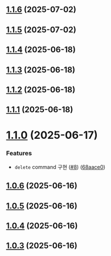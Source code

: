 ## [1.1.6](https://github.com/kiku99/morama/compare/v1.1.5...v1.1.6) (2025-07-02)

## [1.1.5](https://github.com/kiku99/morama/compare/v1.1.4...v1.1.5) (2025-07-02)

## [1.1.4](https://github.com/kiku99/morama/compare/v1.1.3...v1.1.4) (2025-06-18)

## [1.1.3](https://github.com/kiku99/morama/compare/v1.1.2...v1.1.3) (2025-06-18)

## [1.1.2](https://github.com/kiku99/morama/compare/v1.1.1...v1.1.2) (2025-06-18)

## [1.1.1](https://github.com/kiku99/morama/compare/v1.1.0...v1.1.1) (2025-06-18)

# [1.1.0](https://github.com/kiku99/morama/compare/v1.0.6...v1.1.0) (2025-06-17)


### Features

* `delete` command 구현 ([#8](https://github.com/kiku99/morama/issues/8)) ([68aace0](https://github.com/kiku99/morama/commit/68aace081722c7a511b4b7f9b1e5cf9c7d4d43be))

## [1.0.6](https://github.com/kiku99/morama/compare/v1.0.5...v1.0.6) (2025-06-16)

## [1.0.5](https://github.com/kiku99/morama/compare/v1.0.4...v1.0.5) (2025-06-16)

## [1.0.4](https://github.com/kiku99/morama/compare/v1.0.3...v1.0.4) (2025-06-16)

## [1.0.3](https://github.com/kiku99/morama/compare/v1.0.2...v1.0.3) (2025-06-16)

## [1.0.2](https://github.com/kiku99/morama/compare/v1.0.1...v1.0.2) (2025-06-16)

## [1.0.1](https://github.com/kiku99/morama/compare/v1.0.0...v1.0.1) (2025-06-16)

# 1.0.0 (2025-06-16)


### Features

* add edit ([4c39f35](https://github.com/kiku99/morama/commit/4c39f35d6ef823358df291b360e9df111c727027))
* add gitignore ([46d5650](https://github.com/kiku99/morama/commit/46d5650d045b01eb962a3c74115b3e256e6f6e30))
* implement dynamic list command with terminal-responsive table and SQLite storage ([d7cedc0](https://github.com/kiku99/morama/commit/d7cedc02bc2a70b76fcf43a83c10d08d7afec430))
